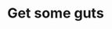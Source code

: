 ---
podcast: Build and Launch
title: Get some guts
host: Justin Jackson
podcast_url: https://buildandlaunch.net/22/
thumbnail: getsomeguts.jpg
---